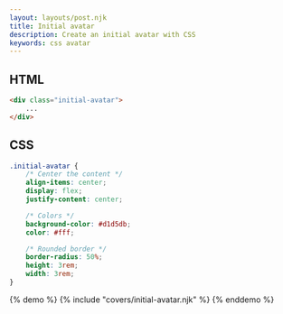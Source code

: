 ```yaml
---
layout: layouts/post.njk
title: Initial avatar
description: Create an initial avatar with CSS
keywords: css avatar
---
```


## HTML

```html
<div class="initial-avatar">
    ...
</div>
```

## CSS

```css
.initial-avatar {
    /* Center the content */
    align-items: center;
    display: flex;
    justify-content: center;

    /* Colors */
    background-color: #d1d5db;
    color: #fff;

    /* Rounded border */
    border-radius: 50%;
    height: 3rem;
    width: 3rem;
}
```

{% demo %}
{% include "covers/initial-avatar.njk" %}
{% enddemo %}
